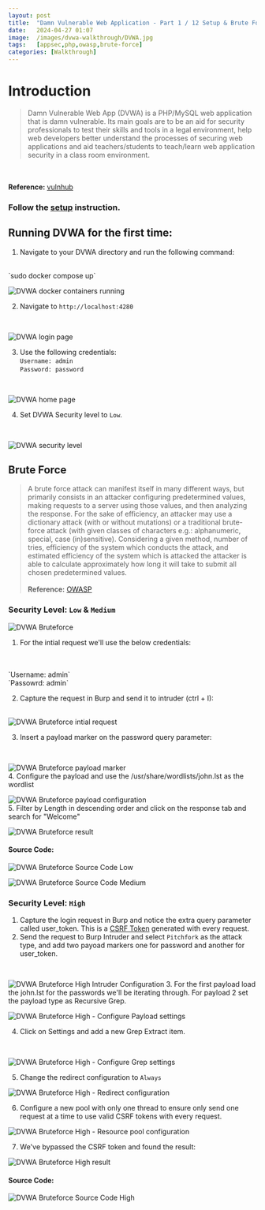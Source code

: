 ```yaml
---
layout: post
title:  "Damn Vulnerable Web Application - Part 1 / 12 Setup & Brute Force"
date:   2024-04-27 01:07
image:  /images/dvwa-walkthrough/DVWA.jpg
tags:   [appsec,php,owasp,brute-force]
categories: [Walkthrough]
---
```


# Introduction
>Damn Vulnerable Web App (DVWA) is a PHP/MySQL web application that is damn vulnerable. Its main goals are to be an aid for security professionals to test their skills and tools in a legal environment, help web developers better understand the processes of securing web applications and aid teachers/students to teach/learn web application security in a class room environment.
<br/>
<br/>
<b>Reference:</b>
<a href="https://www.vulnhub.com/entry/damn-vulnerable-web-application-dvwa-107,43/">vulnhub</a>

### Follow the [setup](https://github.com/digininja/DVWA?tab=readme-ov-file#docker) instruction. 

## Running DVWA for the first time: 
1. Navigate to your DVWA directory and run the following command:
<br/>
`sudo docker compose up`
<br/>

![DVWA docker containers running](/images//dvwa-walkthrough/docker-running.png)
<br/>

2. Navigate to `http://localhost:4280`
<br/>

![DVWA login page](/images//dvwa-walkthrough/dvwa-login-page.png)
<br/>

3. Use the following credentials:
<br/> `Username: admin`
<br/> `Password: password`
<br/>

![DVWA home page](/images//dvwa-walkthrough/dvwa-home-page.png)
<br/>

4. Set DVWA Security level to `Low`.
<br/>

![DVWA security level](/images//dvwa-walkthrough/dvwa-security-level.png)
<br/>

## Brute Force
>A brute force attack can manifest itself in many different ways, but primarily consists in an attacker configuring predetermined values, making requests to a server using those values, and then analyzing the response. For the sake of efficiency, an attacker may use a dictionary attack (with or without mutations) or a traditional brute-force attack (with given classes of characters e.g.: alphanumeric, special, case (in)sensitive). Considering a given method, number of tries, efficiency of the system which conducts the attack, and estimated efficiency of the system which is attacked the attacker is able to calculate approximately how long it will take to submit all chosen predetermined values.
<br/><br/>
<b>Reference:</b>
<a href="https://owasp.org/www-community/attacks/Brute_force_attack">OWASP</a>

### Security Level: `Low` & `Medium`

![DVWA Bruteforce](/images//dvwa-walkthrough/bruteforce/bruteforce-low.png)
<br/>

1. For the intial request we'll use the below credentials:
<br/>
<br/> `Username: admin`
<br/> `Passowrd: admin`
<br/>

2. Capture the request in Burp and send it to intruder (ctrl + I):
<br/><br/>

![DVWA Bruteforce intial request](/images//dvwa-walkthrough/bruteforce/bruteforce-low-intial-request.png)
<br/>

3. Insert a payload marker on the password query parameter:
<br/>

![DVWA Bruteforce payload marker](/images//dvwa-walkthrough/bruteforce/bruteforce-intuder-setup.png)
<br/>
4. Configure the payload and use the /usr/share/wordlists/john.lst as the wordlist
<br/>

![DVWA Bruteforce payload configuration](/images//dvwa-walkthrough/bruteforce/bruteforce-payload-configuration.png)
<br/>
5. Filter by Length in descending order and click on the response tab and search for "Welcome"
<br/>

![DVWA Bruteforce result](/images//dvwa-walkthrough/bruteforce/bruteforce-result.png)

#### Source Code:

![DVWA Bruteforce Source Code Low](/images//dvwa-walkthrough/bruteforce/bruteforce-low-source-code.png)
<br/>

![DVWA Bruteforce Source Code Medium](/images//dvwa-walkthrough/bruteforce/bruteforce-medium-source-code.png)
<br/>
### Security Level: `High`

1. Capture the login request in Burp and notice the extra query parameter called user_token. This is a <a href="https://cheatsheetseries.owasp.org/cheatsheets/Cross-Site_Request_Forgery_Prevention_Cheat_Sheet.html#token-based-mitigation">CSRF Token</a> generated with every request.
2. Send the request to Burp Intruder and select `Pitchfork` as the attack type, and add two payoad markers one for password and another for user_token.
<br/>

![DVWA Bruteforce High Intruder Configuration](/images//dvwa-walkthrough/bruteforce/bruteforce-high-intruder-setup.png)
3. For the first payload load the john.lst for the passwords we'll be iterating through. For payload 2 set the payload type as Recursive Grep.

![DVWA Bruteforce High - Configure Payload settings](/images/dvwa-walkthrough/bruteforce/bruteforce-high-configure-payload.png)
<br/>

4. Click on Settings and add a new Grep Extract item.

<br/>

![DVWA Bruteforce High - Configure Grep settings](/images/dvwa-walkthrough/bruteforce/bruteforce-high-configure-grep.png)
<br/>

5. Change the redirect configuration to `Always`

![DVWA Bruteforce High - Redirect configuration](/images/dvwa-walkthrough/bruteforce/bruteforce-high-redirect-configuration.png)
<br/>

6. Configure a new pool with only one thread to ensure only send one request at a time to use valid CSRF tokens with every request.

![DVWA Bruteforce High - Resource pool configuration](/images//dvwa-walkthrough/bruteforce/brute-force-high-resource-pool.png)
<br/>

7. We've bypassed the CSRF token and found the result: 

![DVWA Bruteforce High result](/images//dvwa-walkthrough/bruteforce/bruteforce-high-result.png)

#### Source Code:

![DVWA Bruteforce Source Code High](/images//dvwa-walkthrough/bruteforce/bruteforce-high-source-code.png)
<br/>

